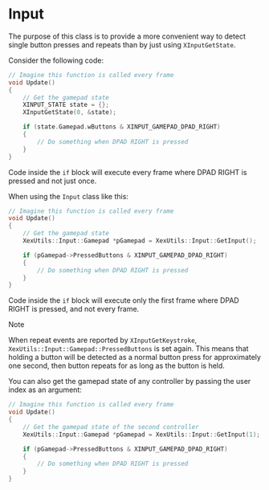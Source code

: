 # Input

The purpose of this class is to provide a more convenient way to detect single button presses and repeats than by just using `XInputGetState`.

Consider the following code:

```C++
// Imagine this function is called every frame
void Update()
{
    // Get the gamepad state
    XINPUT_STATE state = {};
    XInputGetState(0, &state);

    if (state.Gamepad.wButtons & XINPUT_GAMEPAD_DPAD_RIGHT)
    {
        // Do something when DPAD RIGHT is pressed
    }
}
```

Code inside the `if` block will execute every frame where DPAD RIGHT is pressed and not just once.

When using the `Input` class like this:

```C++
// Imagine this function is called every frame
void Update()
{
    // Get the gamepad state
    XexUtils::Input::Gamepad *pGamepad = XexUtils::Input::GetInput();

    if (pGamepad->PressedButtons & XINPUT_GAMEPAD_DPAD_RIGHT)
    {
        // Do something when DPAD RIGHT is pressed
    }
}
```

Code inside the `if` block will execute only the first frame where DPAD RIGHT is pressed, and not every frame.

> [!NOTE]
> When repeat events are reported by `XInputGetKeystroke`, `XexUtils::Input::Gamepad::PressedButtons` is set again. This means that holding a button will be detected as a normal button press for approximately one second, then button repeats for as long as the button is held.

You can also get the gamepad state of any controller by passing the user index as an argument:

```C++
// Imagine this function is called every frame
void Update()
{
    // Get the gamepad state of the second controller
    XexUtils::Input::Gamepad *pGamepad = XexUtils::Input::GetInput(1);

    if (pGamepad->PressedButtons & XINPUT_GAMEPAD_DPAD_RIGHT)
    {
        // Do something when DPAD RIGHT is pressed
    }
}
```
